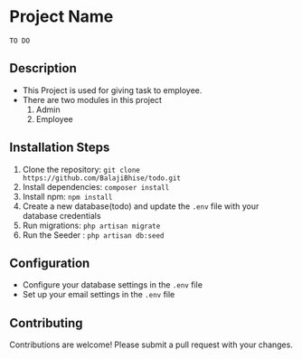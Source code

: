 # Project Name
    TO DO
## Description

- This Project is used for giving task to employee.
- There are two modules in this project
    1. Admin
    2. Employee

## Installation Steps

1. Clone the repository: `git clone https://github.com/BalajiBhise/todo.git`
2. Install dependencies: `composer install`
3. Install npm: `npm install`
4. Create a new database(todo) and update the `.env` file with your database credentials
5. Run migrations: `php artisan migrate`
6. Run the Seeder : `php artisan db:seed`

## Configuration

* Configure your database settings in the `.env` file
* Set up your email settings in the `.env` file

## Contributing

Contributions are welcome! Please submit a pull request with your changes.

 